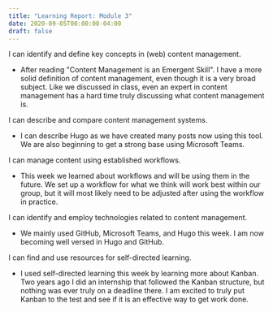 ```yaml
---
title: "Learning Report: Module 3"
date: 2020-09-05T00:00:00-04:00
draft: false
---
```


I can identify and define key concepts in (web) content management.
- After reading "Content Management is an Emergent Skill". I have a more solid definition of content management, even though it is a very broad subject. Like we discussed in class, even an expert in content management has a hard time truly discussing what content management is.

I can describe and compare content management systems.
- I can describe Hugo as we have created many posts now using this tool. We are also beginning to get a strong base using Microsoft Teams.

I can manage content using established workflows.
-  This week we learned about workflows and will be using them in the future. We set up a workflow for what we think will work best within our group, but it will most likely need to be adjusted after using the workflow in practice.

I can identify and employ technologies related to content management.
- We mainly used GitHub, Microsoft Teams, and Hugo this week. I am now becoming well versed in Hugo and GitHub.

I can find and use resources for self-directed learning.
- I used self-directed learning this week by learning more about Kanban. Two years ago I did an internship that followed the Kanban structure, but nothing was ever truly on a deadline there. I am excited to truly put Kanban to the test and see if it is an effective way to get work done.
